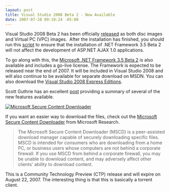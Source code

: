 ```yaml
---
layout: post
title: Visual Studio 2008 Beta 2 - Now Available
date: 2007-07-28 09:19:24 -05:00
---
```


Visual Studio 2008 Beta 2 has been officially [released](http://msdn2.microsoft.com/en-us/vstudio/aa700831.aspx) as both disc images and Virtual PC (VPC) images.  After the installation has finished, you should run this [script](http://go.microsoft.com/fwlink/?linkid=95792) to ensure that the installation of .NET Framework 3.5 Beta 2 will not affect the development of ASP.NET AJAX 1.0 applications. 

To go along with this, the [Microsoft .NET Framework 3.5 Beta 2](http://go.microsoft.com/?linkid=7171923) is also available and includes a go-live license. The Framework is expected to be released near the end of 2007. It will be included in Visual Studio 2008 and will also continue to be available for separate download on MSDN. You can also download the [Visual Studio 2008 Express Editions](http://msdn2.microsoft.com/en-us/express/future/bb421473.aspx).

Scott Guthrie has an excellent [post](http://weblogs.asp.net/scottgu/archive/2007/07/26/vs-2008-and-net-3-5-beta-2-released.aspx) providing a summary of several of the new features available. 

[![Microsoft Secure Content Downloader](http://blogshare.members.winisp.net/images/AnEasierWaytoDownloadVisualStudio2008Bet_EAE5/MSCD_thumb.png)](http://blogshare.members.winisp.net/images/AnEasierWaytoDownloadVisualStudio2008Bet_EAE5/MSCD.png)

If you want an easier way to download the files, check out the [Microsoft Secure Content Downloader](http://www.microsoft.com/downloads/details.aspx?FamilyID=9a927cf6-16e4-4e21-9608-77f06d2156bb) from Microsoft Research. 

> The Microsoft Secure Content Downloader (MSCD) is a peer-assisted download manager capable of securely downloading specific files. MSCD is intended for consumers who are downloading from a home PC, or business users whose computers are not behind a corporate firewall. If you use MSCD from behind a corporate firewall, you may be unable to download content, and may adversely affect other clients' ability to download content.

This is a Community Technology Preview (CTP) release and will expire on August 22, 2007. The interesting thing is that this is basically a torrent client.
